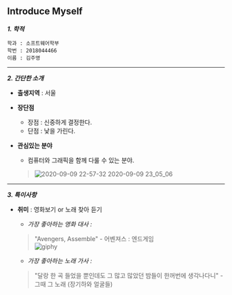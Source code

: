 ## Introduce Myself

***1. 학적***  
<pre><code>학과 : 소프트웨어학부  
학번 : 2018044466  
이름 : 김주영  
</code></pre>
***
***2. 간단한 소개***
  * **출생지역** : 서울
  * **장단점**
    * 장점 : 신중하게 결정한다.
    * 단점 : 낯을 가린다.
  * **관심있는 분야**
    * 컴퓨터와 그래픽을 함께 다룰 수 있는 분야. 
    
    >![2020-09-09 22-57-32 2020-09-09 23_05_06](https://user-images.githubusercontent.com/70595076/92608949-ed910b00-f2f0-11ea-8f6b-cc1ff3154c7a.gif)  
***
***3. 특이사항***
  * **취미** : 영화보기 or 노래 찾아 듣기  
      * _가장 좋아하는 영화 대사 :_
      
       >"Avengers, Assemble"  - 어벤져스 : 엔드게임    
      ![giphy](https://user-images.githubusercontent.com/70595076/92563959-5e193700-f2b3-11ea-885a-6e07bd78d4e0.gif)  
      
      * _가장 좋아하는 노래 가사 :_
      
      >"달랑 한 곡 들었을 뿐인데도 그 많고 많았던 밤들이 한꺼번에 생각나다니" - 그때 그 노래 (장기하와 얼굴들)
      

